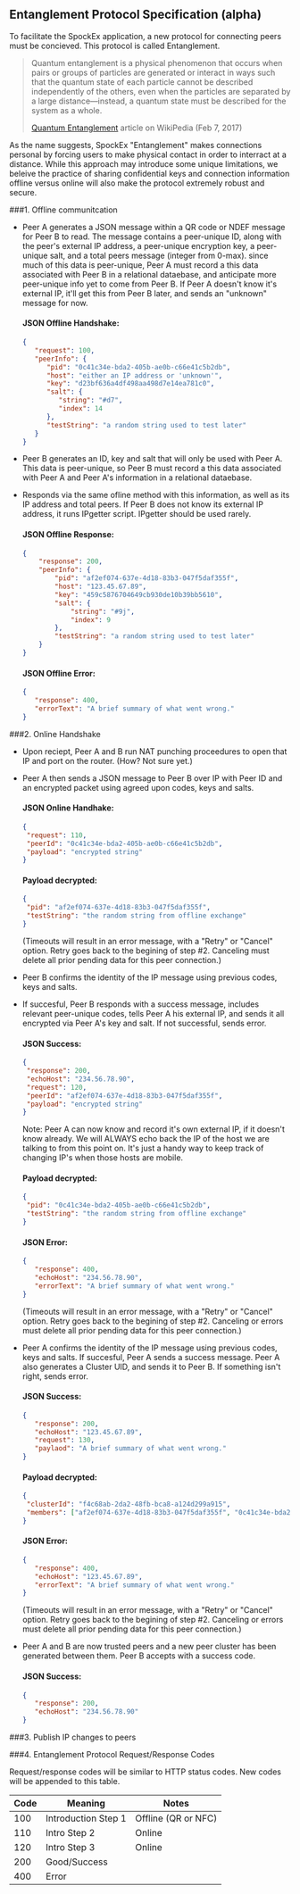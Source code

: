 ## Entanglement Protocol Specification (alpha)

To facilitate the SpockEx application, a new protocol for connecting peers must be concieved. This protocol is called Entanglement.

> Quantum entanglement is a physical phenomenon that occurs when pairs or groups of particles are generated or interact in ways such that the quantum state of each particle cannot be described independently of the others, even when the particles are separated by a large distance—instead, a quantum state must be described for the system as a whole.
> 
> [Quantum Entanglement](https://en.wikipedia.org/wiki/Quantum_entanglement) article on WikiPedia (Feb 7, 2017)

As the name suggests, SpockEx "Entanglement" makes connections personal by forcing users to make physical contact in order to interract at a distance. While this approach may introduce some unique limitations, we beleive the practice of sharing confidential keys and connection information offline versus online will also make the protocol extremely robust and secure.

###1. Offline communitcation

* Peer A generates a JSON message within a QR code or NDEF message for Peer B to read. The message contains a peer-unique ID, along with the peer's external IP address, a peer-unique encryption key, a peer-unique salt, and a total peers message (integer from 0-max). since much of this data is peer-unique, Peer A must record a this data associated with Peer B in a relational dataebase, and anticipate more peer-unique info yet to come from Peer B. If Peer A doesn't know it's external IP, it'll get this from Peer B later, and sends an "unknown" message for now.

   #### JSON Offline Handshake: 
   
   ```json
   {
      "request": 100,
      "peerInfo": {
         "pid": "0c41c34e-bda2-405b-ae0b-c66e41c5b2db",
         "host": "either an IP address or 'unknown'",
         "key": "d23bf636a4df498aa498d7e14ea781c0",
         "salt": {
            "string": "#d7",
            "index": 14
         },
         "testString": "a random string used to test later"
      }
   }
   ```

* Peer B generates an ID, key and salt that will only be used with Peer A. This data is peer-unique, so Peer B must record a this data associated with Peer A and Peer A's information in a relational dataebase. 
* Responds via the same ofline method with this information, as well as its IP address and total peers. If Peer B does not know its external IP address, it runs IPgetter script. IPgetter should be used rarely.

   #### JSON Offline Response: 
   
   ```json
   {
	   "response": 200,
	   "peerInfo": {
		   "pid": "af2ef074-637e-4d18-83b3-047f5daf355f",
		   "host": "123.45.67.89",
		   "key": "459c5876704649cb930de10b39bb5610",
		   "salt": {
			   "string": "#9j",
			   "index": 9
		   },
		   "testString": "a random string used to test later"
	   }
   }
   ```

   #### JSON Offline Error: 
   
   ```json
   {
      "response": 400, 
      "errorText": "A brief summary of what went wrong."
   }
   ```

###2. Online Handshake

* Upon reciept, Peer A and B run NAT punching proceedures to open that IP and port on the router. (How? Not sure yet.)
* Peer A then sends a JSON message to Peer B over IP with Peer ID and an encrypted packet using agreed upon codes, keys and salts.

   #### JSON Online Handhake: 
   
   ```json
   {
	"request": 110,
	"peerId": "0c41c34e-bda2-405b-ae0b-c66e41c5b2db",
	"payload": "encrypted string"
   }
   ```
   
   #### Payload decrypted:
   
   ```json
   {
	"pid": "af2ef074-637e-4d18-83b3-047f5daf355f",
	"testString": "the random string from offline exchange"
   }
   ```
   
   (Timeouts will result in an error message, with a "Retry" or "Cancel" option. Retry goes back to the begining of step #2. Canceling must delete all prior pending data for this peer connection.)

* Peer B confirms the identity of the IP message using previous codes, keys and salts.
* If succesful, Peer B responds with a success message, includes relevant peer-unique codes, tells Peer A his external IP, and sends it all encrypted via Peer A's key and salt. If not successful, sends error.

   #### JSON Success: 
   
   ```json
   {
	"response": 200,
	"echoHost": "234.56.78.90",
	"request": 120,
	"peerId": "af2ef074-637e-4d18-83b3-047f5daf355f",
	"payload": "encrypted string"
   }
   ```
   
   Note: Peer A can now know and record it's own external IP, if it doesn't know already. We will ALWAYS echo back the IP of the host we are talking to from this point on. It's just a handy way to keep track of changing IP's when those hosts are mobile.
   
   #### Payload decrypted:
   
   ```json
   {
	"pid": "0c41c34e-bda2-405b-ae0b-c66e41c5b2db",
	"testString": "the random string from offline exchange"
   }
   ```

   #### JSON Error: 
   
   ```json
   {
      "response": 400, 
      "echoHost": "234.56.78.90",
      "errorText": "A brief summary of what went wrong."
   }
   ```
   
   (Timeouts will result in an error message, with a "Retry" or "Cancel" option. Retry goes back to the begining of step #2. Canceling or errors must delete all prior pending data for this peer connection.)

* Peer A confirms the identity of the IP message using previous codes, keys and salts. If succesful, Peer A sends a success message. Peer A also generates a Cluster UID, and sends it to Peer B. If something isn't right, sends error.

   #### JSON Success:  
   
   ```json
   {
      "response": 200, 
      "echoHost": "123.45.67.89",
      "request": 130,
      "paylaod": "A brief summary of what went wrong."
   }
   ```
   
   #### Payload decrypted:
   
   ```json
   {
	"clusterId": "f4c68ab-2da2-48fb-bca8-a124d299a915",
	"members": ["af2ef074-637e-4d18-83b3-047f5daf355f", "0c41c34e-bda2-405b-ae0b-c66e41c5b2db"]
   }
   ```

   #### JSON Error: 
   
   ```json
   {
      "response": 400, 
      "echoHost": "123.45.67.89",
      "errorText": "A brief summary of what went wrong."
   }
   ```
   
   (Timeouts will result in an error message, with a "Retry" or "Cancel" option. Retry goes back to the begining of step #2. Canceling or errors must delete all prior pending data for this peer connection.)

* Peer A and B are now trusted peers and a new peer cluster has been generated between them. Peer B accepts with a success code.

   #### JSON Success: 
   
   ```json
   {
      "response": 200, 
      "echoHost": "234.56.78.90"
   }
   ```

###3. Publish IP changes to peers

###4. Entanglement Protocol Request/Response Codes

Request/response codes will be similar to HTTP status codes. New codes will be appended to this table.

| Code          | Meaning             | Notes               |
| ------------- | ------------------- | ------------------- |
| 100           | Introduction Step 1 | Offline (QR or NFC) |
| 110           | Intro Step 2        | Online              |
| 120           | Intro Step 3        | Online              |
| 200           | Good/Success        |                     |
| 400           | Error               |                     |
